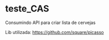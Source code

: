 # teste_CAS
Consumindo API para criar lista de cervejas

Lib utilizada: https://github.com/square/picasso
